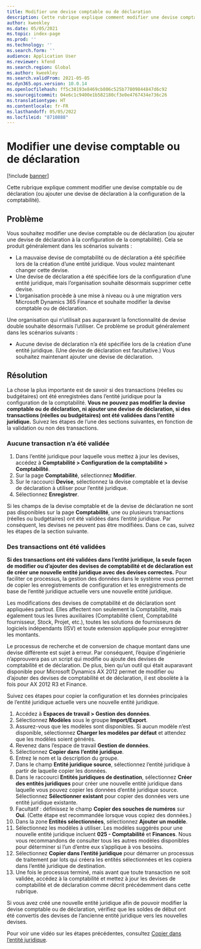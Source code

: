 ```yaml
---
title: Modifier une devise comptable ou de déclaration
description: Cette rubrique explique comment modifier une devise comptable ou de déclaration (ou ajouter une devise de déclaration à la configuration de la comptabilité).
author: kweekley
ms.date: 05/05/2021
ms.topic: index-page
ms.prod: ''
ms.technology: ''
ms.search.form: ''
audience: Application User
ms.reviewer: kfend
ms.search.region: Global
ms.author: kweekley
ms.search.validFrom: 2021-05-05
ms.dyn365.ops.version: 10.0.14
ms.openlocfilehash: ff5c38193e8469cb806c525b77809844847d6c92
ms.sourcegitcommit: 04e6c1c9400e1b582180cf3e0e4767434e736c26
ms.translationtype: HT
ms.contentlocale: fr-FR
ms.lasthandoff: 05/05/2022
ms.locfileid: "8710888"
---
```

# <a name="change-the-accounting-or-reporting-currency"></a>Modifier une devise comptable ou de déclaration

[!include [banner](../includes/banner.md)]

Cette rubrique explique comment modifier une devise comptable ou de déclaration (ou ajouter une devise de déclaration à la configuration de la comptabilité).

## <a name="symptom"></a>Problème

Vous souhaitez modifier une devise comptable ou de déclaration (ou ajouter une devise de déclaration à la configuration de la comptabilité). Cela se produit généralement dans les scénarios suivants :

- La mauvaise devise de comptabilité ou de déclaration a été spécifiée lors de la création d’une entité juridique. Vous voulez maintenant changer cette devise.
- Une devise de déclaration a été spécifiée lors de la configuration d’une entité juridique, mais l’organisation souhaite désormais supprimer cette devise.
- L’organisation procède à une mise à niveau ou à une migration vers Microsoft Dynamics 365 Finance et souhaite modifier la devise comptable ou de déclaration.

Une organisation qui n’utilisait pas auparavant la fonctionnalité de devise double souhaite désormais l’utiliser. Ce problème se produit généralement dans les scénarios suivants :

- Aucune devise de déclaration n’a été spécifiée lors de la création d’une entité juridique. (Une devise de déclaration est facultative.) Vous souhaitez maintenant ajouter une devise de déclaration.

## <a name="resolution"></a>Résolution

La chose la plus importante est de savoir si des transactions (réelles ou budgétaires) ont été enregistrées dans l’entité juridique pour la configuration de la comptabilité. **Vous ne pouvez pas modifier la devise comptable ou de déclaration, ni ajouter une devise de déclaration, si des transactions (réelles ou budgétaires) ont été validées dans l’entité juridique.** Suivez les étapes de l’une des sections suivantes, en fonction de la validation ou non des transactions.

### <a name="no-transactions-have-been-posted"></a>Aucune transaction n’a été validée

1. Dans l’entité juridique pour laquelle vous mettez à jour les devises, accédez à **Comptabilité \> Configuration de la comptabilité \> Comptabilité**.
2. Sur la page **Comptabilité**, sélectionnez **Modifier**.
3. Sur le raccourci **Devise**, sélectionnez la devise comptable et la devise de déclaration à utiliser pour l’entité juridique.
4. Sélectionnez **Enregistrer**.

Si les champs de la devise comptable et de la devise de déclaration ne sont pas disponibles sur la page **Comptabilité**, une ou plusieurs transactions (réelles ou budgétaires) ont été validées dans l’entité juridique. Par conséquent, les devises ne peuvent pas être modifiées. Dans ce cas, suivez les étapes de la section suivante.

### <a name="transactions-have-been-posted"></a>Des transactions ont été validées

**Si des transactions ont été validées dans l’entité juridique, la seule façon de modifier ou d’ajouter des devises de comptabilité et de déclaration est de créer une nouvelle entité juridique avec des devises correctes.** Pour faciliter ce processus, la gestion des données dans le système vous permet de copier les enregistrements de configuration et les enregistrements de base de l’entité juridique actuelle vers une nouvelle entité juridique.

Les modifications des devises de comptabilité et de déclaration sont appliquées partout. Elles affectent non seulement la Comptabilité, mais également tous les livres auxiliaires (Comptabilité client, Comptabilité fournisseur, Stock, Projet, etc.), toutes les solutions de fournisseurs de logiciels indépendants (ISV) et toute extension appliquée pour enregistrer les montants.

Le processus de recherche et de conversion de chaque montant dans une devise différente est sujet à erreur. Par conséquent, l’équipe d’ingénierie n’approuvera pas un script qui modifie ou ajoute des devises de comptabilité et de déclaration. De plus, bien qu’un outil qui était auparavant disponible pour Microsoft Dynamics AX 2012 permet de modifier ou d’ajouter des devises de comptabilité et de déclaration, il est obsolète à la fois pour AX 2012 R3 et Finance.

Suivez ces étapes pour copier la configuration et les données principales de l’entité juridique actuelle vers une nouvelle entité juridique.

1. Accédez à **Espaces de travail \> Gestion des données**.
2. Sélectionnez **Modèles** sous le groupe **Import/Export**.
3. Assurez-vous que les modèles sont disponibles. Si aucun modèle n’est disponible, sélectionnez **Charger les modèles par défaut** et attendez que les modèles soient générés.
4. Revenez dans l’espace de travail **Gestion de données**.
5. Sélectionnez **Copier dans l’entité juridique**.
6. Entrez le nom et la description du groupe.
7. Dans le champ **Entité juridique source**, sélectionnez l’entité juridique à partir de laquelle copier les données.
8. Dans le raccourci **Entités juridiques de destination**, sélectionnez **Créer des entités juridiques** pour créer une nouvelle entité juridique dans laquelle vous pouvez copier les données d’entité juridique source. Sélectionnez **Sélectionner existant** pour copier des données vers une entité juridique existante.
9. Facultatif : définissez le champ **Copier des souches de numéros** sur **Oui**. (Cette étape est recommandée lorsque vous copiez des données.)
10. Dans la zone **Entités sélectionnées**, sélectionnez **Ajouter un modèle**.
11. Sélectionnez les modèles à utiliser. Les modèles suggérés pour une nouvelle entité juridique incluent **025 - Comptabilité** et **Finances**. Nous vous recommandons de consulter tous les autres modèles disponibles pour déterminer si l’un d’entre eux s’applique à vos besoins.
12. Sélectionnez **Copier dans l’entité juridique** pour démarrer un processus de traitement par lots qui créera les entités sélectionnées et les copiera dans l’entité juridique de destination.
13. Une fois le processus terminé, mais avant que toute transaction ne soit validée, accédez à la comptabilité et mettez à jour les devises de comptabilité et de déclaration comme décrit précédemment dans cette rubrique.

Si vous avez créé une nouvelle entité juridique afin de pouvoir modifier la devise comptable ou de déclaration, vérifiez que les soldes de début ont été convertis des devises de l’ancienne entité juridique vers les nouvelles devises.

Pour voir une vidéo sur les étapes précédentes, consultez [Copier dans l’entité juridique](https://community.dynamics.com/365/b/techtalks/posts/copy-into-legal-entity-october-24-2017).
